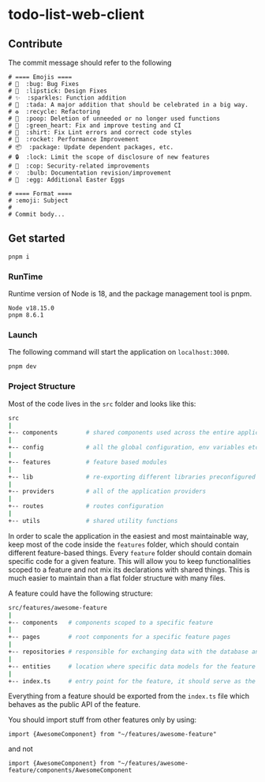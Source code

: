 # todo-list-web-client 


## Contribute

The commit message should refer to the following
```
# ==== Emojis ====
# 🐛  :bug: Bug Fixes
# 💄  :lipstick: Design Fixes
# ✨  :sparkles: Function addition
# 🎉  :tada: A major addition that should be celebrated in a big way.
# ♻️  :recycle: Refactoring
# 💩  :poop: Deletion of unneeded or no longer used functions
# 💚  :green_heart: Fix and improve testing and CI
# 👕  :shirt: Fix Lint errors and correct code styles
# 🚀  :rocket: Performance Improvement
# 📦  :package: Update dependent packages, etc.
# 🔒  :lock: Limit the scope of disclosure of new features
# 👮  :cop: Security-related improvements
# 💡  :bulb: Documentation revision/improvement
# 🥚  :egg: Additional Easter Eggs

# ==== Format ====
# :emoji: Subject
#
# Commit body...
```

## Get started
```
pnpm i
```

### RunTime

Runtime version of Node is 18, and the package management tool is pnpm.

```
Node v18.15.0
pnpm 8.6.1
```

### Launch

The following command will start the application on `localhost:3000`.

```
pnpm dev
```

### Project Structure
Most of the code lives in the `src` folder and looks like this:

```sh
src
|
+-- components        # shared components used across the entire application
|
+-- config            # all the global configuration, env variables etc. get exported from here and used in the app
|
+-- features          # feature based modules
|
+-- lib               # re-exporting different libraries preconfigured for the application
|
+-- providers         # all of the application providers
|
+-- routes            # routes configuration
|
+-- utils             # shared utility functions
```

In order to scale the application in the easiest and most maintainable way, keep most of the code inside the `features` folder, which should contain different feature-based things. Every `feature` folder should contain domain specific code for a given feature. This will allow you to keep functionalities scoped to a feature and not mix its declarations with shared things. This is much easier to maintain than a flat folder structure with many files.

A feature could have the following structure:

```sh
src/features/awesome-feature
|
+-- components   # components scoped to a specific feature
|
+-- pages        # root components for a specific feature pages
|
+-- repositories # responsible for exchanging data with the database and performing data persistence and retrieval. 
|
+-- entities     # location where specific data models for the feature are stored. 
|
+-- index.ts     # entry point for the feature, it should serve as the public API of the given feature and exports everything that should be used outside the feature
```

Everything from a feature should be exported from the `index.ts` file which behaves as the public API of the feature.

You should import stuff from other features only by using:

`import {AwesomeComponent} from "~/features/awesome-feature"`

and not

`import {AwesomeComponent} from "~/features/awesome-feature/components/AwesomeComponent`


